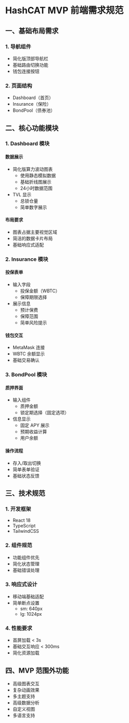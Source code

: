 # HashCAT MVP 前端需求规范

## 一、基础布局需求

### 1. 导航组件
- 简化版顶部导航栏
- 基础路由切换功能
- 钱包连接按钮

### 2. 页面结构
- Dashboard（首页）
- Insurance（保险）
- BondPool（债券池）

## 二、核心功能模块

### 1. Dashboard 模块
#### 数据展示
- 简化版算力波动图表
  - 使用静态模拟数据
  - 基础折线图展示
  - 24小时数据范围
- TVL 显示
  - 总锁仓量
  - 简单数字展示

#### 布局要求
- 图表占据主要视觉区域
- 简洁的数据卡片布局
- 基础响应式适配

### 2. Insurance 模块
#### 投保表单
- 输入字段
  - 投保金额（WBTC）
  - 保障期限选择
- 展示信息
  - 预计保费
  - 保障范围
  - 简单风险提示

#### 钱包交互
- MetaMask 连接
- WBTC 余额显示
- 基础交易确认

### 3. BondPool 模块
#### 质押界面
- 输入组件
  - 质押金额
  - 锁定期选择（固定选项）
- 信息显示
  - 固定 APY 展示
  - 预期收益计算
  - 用户余额

#### 操作流程
- 存入/取出切换
- 简单表单验证
- 基础状态反馈

## 三、技术规范

### 1. 开发框架
- React 18
- TypeScript
- TailwindCSS

### 2. 组件规范
- 功能组件优先
- 简化状态管理
- 基础错误处理

### 3. 响应式设计
- 移动端基础适配
- 简单断点设置
  - sm: 640px
  - lg: 1024px

### 4. 性能要求
- 首屏加载 < 3s
- 基础交互响应 < 300ms
- 简化资源加载

## 四、MVP 范围外功能
- 高级图表交互
- 复杂动画效果
- 多主题支持
- 高级数据分析
- 自定义视图
- 多语言支持 